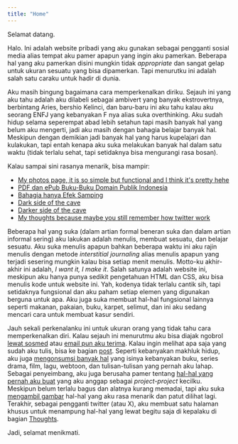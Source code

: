```yaml
---
title: "Home"
---
```

Selamat datang.

Halo. Ini adalah website pribadi yang aku gunakan sebagai pengganti sosial media alias tempat aku pamer 
apapun yang ingin aku pamerkan. Beberapa hal yang aku pamerkan disini mungkin tidak *appropriate* dan sangat gelap untuk ukuran sesuatu yang bisa dipamerkan. Tapi menurutku ini adalah salah satu caraku untuk hadir di dunia. 

Aku masih bingung bagaimana cara memperkenalkan diriku. Sejauh ini yang aku tahu adalah aku dilabeli sebagai ambivert yang banyak ekstrovertnya, berbintang Aries, bershio Kelinci, dan baru-baru ini aku tahu kalau aku seorang ENFJ yang kebanyakan F nya alias suka overthinking. Aku sudah hidup selama seperempat abad lebih setahun tapi masih banyak hal yang belum aku mengerti, jadi aku masih dengan bahagia belajar banyak hal. Meskipun dengan demikian jadi banyak hal yang harus kupelajari dan kulakukan, tapi entah kenapa aku suka melakukan banyak hal dalam satu waktu (tidak terlalu sehat, tapi setidaknya bisa mengurangi rasa bosan).

Kalau sampai sini rasanya menarik, bisa mampir:
- [My photos page, it is so simple but functional and I think it's pretty hehe](/photos/)
- [PDF dan ePub Buku-Buku Domain Publik Indonesia](/post/kumpulan-buku-domain-publik-indonesia/)
- [Bahagia hanya Efek Samping](/post/bahagia-hanya-efek-samping)
- [Dark side of the cave](/post/can-i-just-die/)
- [Darker side of the cave](/post/i-scare-me/)
- [My thoughts because maybe you still remember how twitter work](/thoughts/)

Beberapa hal yang suka (dalam artian formal beneran suka dan dalam artian informal sering) aku lakukan adalah menulis, membuat sesuatu, dan belajar sesuatu. Aku suka menulis apapun bahkan beberapa waktu ini aku rajin menulis dengan metode *interstitial journaling* alias menulis apapun yang terjadi sesering mungkin kalau bisa setiap menit menulis. Motto-ku akhir-akhir ini adalah, *I want it, I make it*. Salah satunya adalah website ini, meskipun aku hanya punya sedikit pengetahuan HTML dan CSS, aku bisa menulis kode untuk website ini. Yah, kodenya tidak terlalu cantik sih, tapi setidaknya fungsional dan aku paham setiap elemen yang digunakan berguna untuk apa. Aku juga suka membuat hal-hal fungsional lainnya seperti makanan, pakaian, buku, karpet, selimut, dan ini aku sedang mencari cara untuk membuat kasur sendiri. 

Jauh sekali perkenalanku ini untuk ukuran orang yang tidak tahu cara memperkenalkan diri. Kalau sejauh ini menurutmu aku bisa diajak ngobrol [lewat sosmed](https://x.com/satriafii/) atau [email pun aku terima](mailto:heysatriafi@gmail.com). Kalau ingin melihat apa saja yang sudah aku tulis, bisa ke bagian [post](/post/). Seperti kebanyakan makhluk hidup, aku juga [mengonsumsi banyak hal](/consumptions/) yang isinya kebanyakan buku, series drama, film, lagu, webtoon, dan tulisan-tulisan yang pernah aku lahap. Sebagai penyeimbang, aku juga berusaha pamer tentang [hal-hal yang pernah aku buat](/creations/) yang aku anggap sebagai *project-project* kecilku. Meskipun belum terlalu bagus dan alatnya kurang memadai, tapi aku suka [mengambil gambar](/photos/) hal-hal yang aku rasa menarik dan patut dilihat lagi. Terakhir, sebagai pengganti twitter (atau X), aku membuat satu halaman khusus untuk menampung hal-hal yang lewat begitu saja di kepalaku di bagian [Thoughts](/thoughts/).

Jadi, selamat menikmati.
